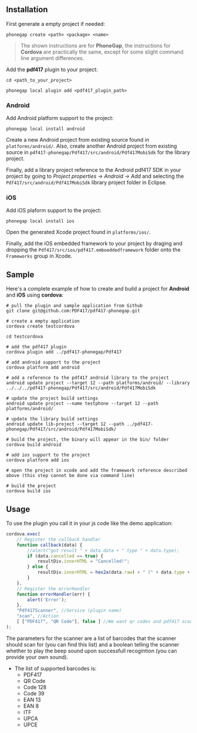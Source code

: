 ## Installation

First generate a empty project if needed:

    phonegap create <path> <package> <name>
    
> The shown instructions are for **PhoneGap**, the instructions for **Cordova** are practically the same, except for some slight command line argument differences.

Add the **pdf417** plugin to your project:

	cd <path_to_your_project>
	
    phonegap local plugin add <pdf417_plugin_path>

### Android

Add Android platform support to the project:

    phonegap local install android
    
Create a new Android project from existing source found in `platforms/android/`. Also, create another Android project from existing source in `pdf417-phonegap/Pdf417/src/android/Pdf417MobiSdk` for the library project.

Finally, add a library project reference to the Android pdf417 SDK in your project by going to *Project properties -> Android -> Add* and selecting the `Pdf417/src/android/Pdf417MobiSdk` library project folder in Eclipse.

### iOS

Add iOS plaform support to the project:

    phonegap local install ios
    
Open the generated Xcode project found in `platforms/ios/`.

Finally, add the iOS embedded framework to your project by draging and dropping the `Pdf417/src/ios/pdf417.emboeddedframework` folder onto the `Frameworks` group in Xcode.

## Sample

Here's a complete example of how to create and build a project for **Android** and **iOS** using **cordova**:

```shell
# pull the plugin and sample application from Github
git clone git@github.com:PDF417/pdf417-phonegap.git

# create a empty application
cordova create testcordova

cd testcordova

# add the pdf417 plugin
cordova plugin add ../pdf417-phonegap/Pdf417

# add android support to the project
cordova platform add android

# add a reference to the pdf417 android library to the project
android update project --target 12 --path platforms/android/ --library ../../../pdf417-phonegap/Pdf417/src/android/Pdf417MobiSdk

# update the project build settings
android update project --name testphone --target 12 --path platforms/android/

# update the library build settings
android update lib-project --target 12 --path ../pdf417-phonegap/Pdf417/src/android/Pdf417MobiSdk/

# build the project, the binary will appear in the bin/ folder
cordova build android

# add ios support to the project
cordova platform add ios
	
# open the project in xcode and add the framework reference described above (this step cannot be done via command line)

# build the project
cordova build ios
```

## Usage

To use the plugin you call it in your js code like the demo application:

```javascript
cordova.exec(
	// Register the callback handler
	function callback(data) {
		//alert("got result " + data.data + " type " + data.type);
		if (data.cancelled == true) {
			resultDiv.innerHTML = "Cancelled!";
		} else {
			resultDiv.innerHTML = hex2a(data.raw) + " (" + data.type + ")";
		}
	},
	// Register the errorHandler
	function errorHandler(err) {
		alert('Error');
	},
	"Pdf417Scanner", //Service (plugin name) 
	"scan", //Action
	[ ["PDF417", "QR Code"], false ] //We want qr codes and pdf417 scanned with the beep sound off
);
```

The parameters for the scanner are a list of barcodes that the scanner should scan for (you can find this list) and a boolean telling the scanner whether to play the beep sound upon successfull recogintion (you can provide your own sound).

+ The list of supported barcodes is:
    + PDF417
    + QR Code
    + Code 128
    + Code 39
    + EAN 13
    + EAN 8
    + ITF
    + UPCA
    + UPCE